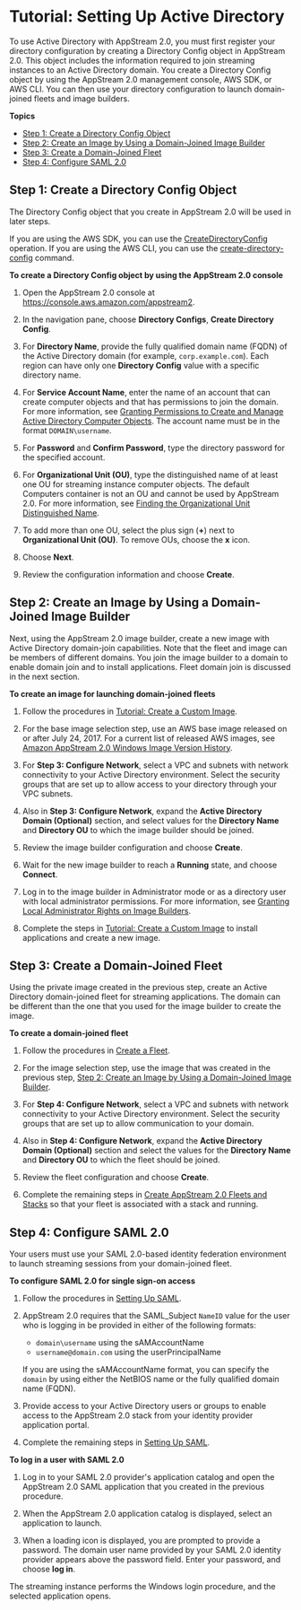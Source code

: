 # Tutorial: Setting Up Active Directory<a name="active-directory-directory-setup"></a>

To use Active Directory with AppStream 2\.0, you must first register your directory configuration by creating a Directory Config object in AppStream 2\.0\. This object includes the information required to join streaming instances to an Active Directory domain\. You create a Directory Config object by using the AppStream 2\.0 management console, AWS SDK, or AWS CLI\. You can then use your directory configuration to launch domain\-joined fleets and image builders\. 

**Topics**
+ [Step 1: Create a Directory Config Object](#active-directory-setup-config)
+ [Step 2: Create an Image by Using a Domain\-Joined Image Builder](#active-directory-setup-image-builder)
+ [Step 3: Create a Domain\-Joined Fleet](#active-directory-setup-fleet)
+ [Step 4: Configure SAML 2\.0](#active-directory-setup-saml)

## Step 1: Create a Directory Config Object<a name="active-directory-setup-config"></a>

The Directory Config object that you create in AppStream 2\.0 will be used in later steps\.

If you are using the AWS SDK, you can use the [CreateDirectoryConfig](http://docs.aws.amazon.com/appstream2/latest/APIReference/API_CreateDirectoryConfig.html) operation\. If you are using the AWS CLI, you can use the [create\-directory\-config](http://docs.aws.amazon.com/cli/latest/reference/appstream/create-directory-config.html) command\.

**To create a Directory Config object by using the AppStream 2\.0 console**

1. Open the AppStream 2\.0 console at [https://console\.aws\.amazon\.com/appstream2](https://console.aws.amazon.com/appstream2)\.

1. In the navigation pane, choose **Directory Configs**, **Create Directory Config**\.

1. For **Directory Name**, provide the fully qualified domain name \(FQDN\) of the Active Directory domain \(for example, `corp.example.com`\)\. Each region can have only one **Directory Config** value with a specific directory name\.

1. For **Service Account Name**, enter the name of an account that can create computer objects and that has permissions to join the domain\. For more information, see [Granting Permissions to Create and Manage Active Directory Computer Objects](active-directory-admin.md#active-directory-permissions)\. The account name must be in the format `DOMAIN\username`\.

1. For **Password** and **Confirm Password**, type the directory password for the specified account\.

1. For **Organizational Unit \(OU\)**, type the distinguished name of at least one OU for streaming instance computer objects\. The default Computers container is not an OU and cannot be used by AppStream 2\.0\. For more information, see [Finding the Organizational Unit Distinguished Name](active-directory-admin.md#active-directory-oudn)\.

1. To add more than one OU, select the plus sign \(**\+**\) next to **Organizational Unit \(OU\)**\. To remove OUs, choose the **x** icon\.

1. Choose **Next**\.

1. Review the configuration information and choose **Create**\.

## Step 2: Create an Image by Using a Domain\-Joined Image Builder<a name="active-directory-setup-image-builder"></a>

Next, using the AppStream 2\.0 image builder, create a new image with Active Directory domain\-join capabilities\. Note that the fleet and image can be members of different domains\. You join the image builder to a domain to enable domain join and to install applications\. Fleet domain join is discussed in the next section\.

**To create an image for launching domain\-joined fleets**

1. Follow the procedures in [Tutorial: Create a Custom Image](tutorial-image-builder.md)\.

1. For the base image selection step, use an AWS base image released on or after July 24, 2017\. For a current list of released AWS images, see [Amazon AppStream 2\.0 Windows Image Version History](base-image-version-history.md)\.

1. For **Step 3: Configure Network**, select a VPC and subnets with network connectivity to your Active Directory environment\. Select the security groups that are set up to allow access to your directory through your VPC subnets\.

1. Also in **Step 3: Configure Network**, expand the **Active Directory Domain \(Optional\)** section, and select values for the **Directory Name** and **Directory OU** to which the image builder should be joined\.

1. Review the image builder configuration and choose **Create**\.

1. Wait for the new image builder to reach a **Running** state, and choose **Connect**\.

1. Log in to the image builder in Administrator mode or as a directory user with local administrator permissions\. For more information, see [Granting Local Administrator Rights on Image Builders](active-directory-admin.md#active-directory-image-builder-local-admin)\.

1. Complete the steps in [Tutorial: Create a Custom Image](tutorial-image-builder.md) to install applications and create a new image\.

## Step 3: Create a Domain\-Joined Fleet<a name="active-directory-setup-fleet"></a>

Using the private image created in the previous step, create an Active Directory domain\-joined fleet for streaming applications\. The domain can be different than the one that you used for the image builder to create the image\.

**To create a domain\-joined fleet**

1. Follow the procedures in [Create a Fleet](set-up-stacks-fleets.md#set-up-stacks-fleets-create)\.

1. For the image selection step, use the image that was created in the previous step, [Step 2: Create an Image by Using a Domain\-Joined Image Builder](#active-directory-setup-image-builder)\.

1. For **Step 4: Configure Network**, select a VPC and subnets with network connectivity to your Active Directory environment\. Select the security groups that are set up to allow communication to your domain\.

1. Also in **Step 4: Configure Network**, expand the **Active Directory Domain \(Optional\)** section and select the values for the **Directory Name** and **Directory OU** to which the fleet should be joined\.

1. Review the fleet configuration and choose **Create**\.

1. Complete the remaining steps in [Create AppStream 2\.0 Fleets and Stacks](set-up-stacks-fleets.md) so that your fleet is associated with a stack and running\.

## Step 4: Configure SAML 2\.0<a name="active-directory-setup-saml"></a>

Your users must use your SAML 2\.0\-based identity federation environment to launch streaming sessions from your domain\-joined fleet\.

**To configure SAML 2\.0 for single sign\-on access**

1. Follow the procedures in [Setting Up SAML](external-identity-providers-setting-up-saml.md)\.

1. AppStream 2\.0 requires that the SAML\_Subject `NameID` value for the user who is logging in be provided in either of the following formats:
   + `domain\username` using the sAMAccountName
   + `username@domain.com` using the userPrincipalName

   If you are using the sAMAccountName format, you can specify the `domain` by using either the NetBIOS name or the fully qualified domain name \(FQDN\)\.

1. Provide access to your Active Directory users or groups to enable access to the AppStream 2\.0 stack from your identity provider application portal\.

1. Complete the remaining steps in [Setting Up SAML](external-identity-providers-setting-up-saml.md)\.

**To log in a user with SAML 2\.0**

1. Log in to your SAML 2\.0 provider's application catalog and open the AppStream 2\.0 SAML application that you created in the previous procedure\.

1. When the AppStream 2\.0 application catalog is displayed, select an application to launch\.

1. When a loading icon is displayed, you are prompted to provide a password\. The domain user name provided by your SAML 2\.0 identity provider appears above the password field\. Enter your password, and choose **log in**\.

The streaming instance performs the Windows login procedure, and the selected application opens\.